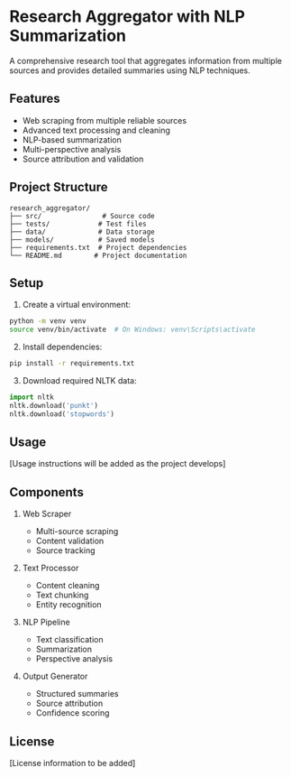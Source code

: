 # Research Aggregator with NLP Summarization

A comprehensive research tool that aggregates information from multiple sources and provides detailed summaries using NLP techniques.

## Features

- Web scraping from multiple reliable sources
- Advanced text processing and cleaning
- NLP-based summarization
- Multi-perspective analysis
- Source attribution and validation

## Project Structure

```
research_aggregator/
├── src/               # Source code
├── tests/            # Test files
├── data/             # Data storage
├── models/           # Saved models
├── requirements.txt  # Project dependencies
└── README.md        # Project documentation
```

## Setup

1. Create a virtual environment:
```bash
python -m venv venv
source venv/bin/activate  # On Windows: venv\Scripts\activate
```

2. Install dependencies:
```bash
pip install -r requirements.txt
```

3. Download required NLTK data:
```python
import nltk
nltk.download('punkt')
nltk.download('stopwords')
```

## Usage

[Usage instructions will be added as the project develops]

## Components

1. Web Scraper
   - Multi-source scraping
   - Content validation
   - Source tracking

2. Text Processor
   - Content cleaning
   - Text chunking
   - Entity recognition

3. NLP Pipeline
   - Text classification
   - Summarization
   - Perspective analysis

4. Output Generator
   - Structured summaries
   - Source attribution
   - Confidence scoring

## License

[License information to be added]

